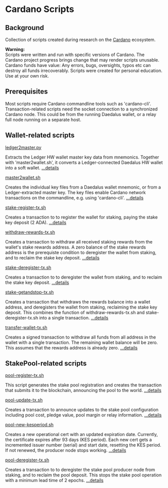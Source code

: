 # Cardano Scripts

## Background

Collection of scripts created during research on the [Cardano](https://cardano.org/) ecosystem.

**Warning:**  
Scripts were written and run with specific versions of Cardano. The
Cardano project progress brings change that may render scripts unusable.
Cardano funds have value: Any errors, bugs, oversights, typos etc
can destroy all funds irrecoverably. Scripts were created for personal education.
Use at your own risk.

## Prerequisites

Most scripts require Cardano commandline tools such as 'cardano-cli'.
Transaction-related scripts need the socket connection to a synchronized Cardano node.
This could be from the running Daedalus wallet, or a relay full node running on a separate host.

## Wallet-related scripts

[ledger2master.py](bin/ledger2master.py)

Extracts the Ledger HW wallet master key data from mnemonics. Together with 'master2wallet.sh', it converts a Ledger-connected Daedalus HW wallet into a soft wallet. [...details](docs/ledger2master.md)

[master2wallet.sh](bin/master2wallet.sh)

Creates the individual key files from a Daedalus wallet mnemonic, or from a Ledger-extracted master key. The key files enable Cardano network transactions on the commandline, e.g. using 'cardano-cli'. [...details](docs/master2wallet.md)

[stake-register-tx.sh](bin/stake-register-tx.sh)

Creates a transaction to to register the wallet for staking, paying the stake key deposit (2 ADA). [...details](docs/stake-register-tx.md)

[withdraw-rewards-tx.sh](bin/withdraw-rewards-tx.sh)

Creates a transaction to withdraw all received staking rewards from the wallet's stake rewards address. A zero balance of the stake rewards address is the prerequiste condition to deregister the wallet from staking, and to reclaim the stake key deposit. [...details](docs/withdraw-rewards-tx.md)

[stake-deregister-tx.sh](bin/stake-deregister-tx.sh)

Creates a transaction to to deregister the wallet from staking, and to reclaim the stake key deposit. [...details](docs/stake-deregister-tx.md)

[stake-getandstop-tx.sh](bin/stake-getandstop-tx.sh)

Creates a transaction that withdraws the rewards balance into a wallet address, and deregisters the wallet from staking, reclaiming the stake key deposit. This combines the function of withdraw-rewards-tx.sh and stake-deregister-tx.sh into a single transaction. [...details](docs/stake-getandstop-tx.md)

[transfer-wallet-tx.sh](bin/transfer-wallet-tx.sh)

Creates a signed transaction to withdraw all funds from all address in the wallet with a single transaction. The remaining wallet balance will be zero. This assumes that the rewards address is already zero. [...details](docs/transfer-wallet-tx.md)

## StakePool-related scripts

[pool-register-tx.sh](bin/pool-register-tx.sh)

This script generates the stake pool registration and creates the transaction that submits it to the blockchain, announcing the pool to the world. [...details](docs/pool-register-tx.md)

[pool-update-tx.sh](bin/pool-update-tx.sh)

Creates a transaction to announce updates to the stake pool configuration including pool cost, pledge value, pool margin or relay information. [...details](docs/pool-update-tx.md)

[pool-new-kesperiod.sh](bin/pool-new-kesperiod.sh)

Creates a new operational cert with an updated expiration date. Currently, the certificate expires after 93 days (KES period). Each new cert gets a incremented issuer number (serial) and start date, resetting the KES period. If not renewed, the producer node stops working. [...details](docs/pool-new-kesperiod.md)

[pool-deregister-tx.sh](bin/pool-deregister-tx.sh)

Creates a transaction to to deregister the stake pool producer node from staking, and to reclaim the pool deposit. This stops the stake pool operation with a minimum lead time of 2 epochs. [...details](docs/pool-deregister-tx.md)
